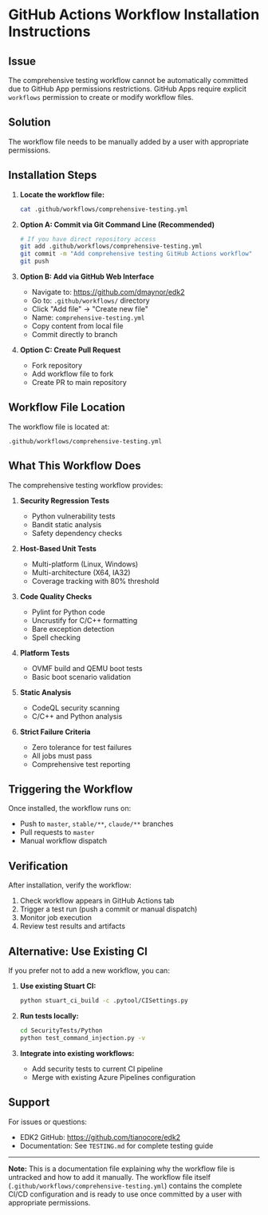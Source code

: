 # GitHub Actions Workflow Installation Instructions

## Issue

The comprehensive testing workflow cannot be automatically committed due to GitHub App permissions restrictions. GitHub Apps require explicit `workflows` permission to create or modify workflow files.

## Solution

The workflow file needs to be manually added by a user with appropriate permissions.

## Installation Steps

1. **Locate the workflow file:**
   ```bash
   cat .github/workflows/comprehensive-testing.yml
   ```

2. **Option A: Commit via Git Command Line (Recommended)**
   ```bash
   # If you have direct repository access
   git add .github/workflows/comprehensive-testing.yml
   git commit -m "Add comprehensive testing GitHub Actions workflow"
   git push
   ```

3. **Option B: Add via GitHub Web Interface**
   - Navigate to: https://github.com/dmaynor/edk2
   - Go to: `.github/workflows/` directory
   - Click "Add file" → "Create new file"
   - Name: `comprehensive-testing.yml`
   - Copy content from local file
   - Commit directly to branch

4. **Option C: Create Pull Request**
   - Fork repository
   - Add workflow file to fork
   - Create PR to main repository

## Workflow File Location

The workflow file is located at:
```
.github/workflows/comprehensive-testing.yml
```

## What This Workflow Does

The comprehensive testing workflow provides:

1. **Security Regression Tests**
   - Python vulnerability tests
   - Bandit static analysis
   - Safety dependency checks

2. **Host-Based Unit Tests**
   - Multi-platform (Linux, Windows)
   - Multi-architecture (X64, IA32)
   - Coverage tracking with 80% threshold

3. **Code Quality Checks**
   - Pylint for Python code
   - Uncrustify for C/C++ formatting
   - Bare exception detection
   - Spell checking

4. **Platform Tests**
   - OVMF build and QEMU boot tests
   - Basic boot scenario validation

5. **Static Analysis**
   - CodeQL security scanning
   - C/C++ and Python analysis

6. **Strict Failure Criteria**
   - Zero tolerance for test failures
   - All jobs must pass
   - Comprehensive test reporting

## Triggering the Workflow

Once installed, the workflow runs on:
- Push to `master`, `stable/**`, `claude/**` branches
- Pull requests to `master`
- Manual workflow dispatch

## Verification

After installation, verify the workflow:

1. Check workflow appears in GitHub Actions tab
2. Trigger a test run (push a commit or manual dispatch)
3. Monitor job execution
4. Review test results and artifacts

## Alternative: Use Existing CI

If you prefer not to add a new workflow, you can:

1. **Use existing Stuart CI:**
   ```bash
   python stuart_ci_build -c .pytool/CISettings.py
   ```

2. **Run tests locally:**
   ```bash
   cd SecurityTests/Python
   python test_command_injection.py -v
   ```

3. **Integrate into existing workflows:**
   - Add security tests to current CI pipeline
   - Merge with existing Azure Pipelines configuration

## Support

For issues or questions:
- EDK2 GitHub: https://github.com/tianocore/edk2
- Documentation: See `TESTING.md` for complete testing guide

---

**Note:** This is a documentation file explaining why the workflow file is untracked and how to add it manually. The workflow file itself (`.github/workflows/comprehensive-testing.yml`) contains the complete CI/CD configuration and is ready to use once committed by a user with appropriate permissions.
